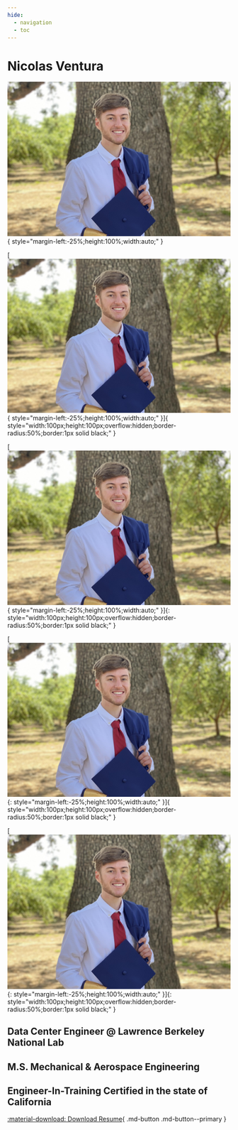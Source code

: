 ```yaml
---
hide:
  - navigation
  - toc
---
```


# Nicolas Ventura

![Me](me.jpg){ style="margin-left:-25%;height:100%;width:auto;" }

[![Me](me.jpg){ style="margin-left:-25%;height:100%;width:auto;" }]{ style="width:100px;height:100px;overflow:hidden;border-radius:50%;border:1px solid black;" }

[![Me](me.jpg){ style="margin-left:-25%;height:100%;width:auto;" }]{: style="width:100px;height:100px;overflow:hidden;border-radius:50%;border:1px solid black;" }

[![Me](me.jpg){: style="margin-left:-25%;height:100%;width:auto;" }]{ style="width:100px;height:100px;overflow:hidden;border-radius:50%;border:1px solid black;" }

[![Me](me.jpg){: style="margin-left:-25%;height:100%;width:auto;" }]{: style="width:100px;height:100px;overflow:hidden;border-radius:50%;border:1px solid black;" }

## Data Center Engineer @ Lawrence Berkeley National Lab

## M.S. Mechanical & Aerospace Engineering

## Engineer-In-Training Certified in the state of California

[:material-download: Download Resume](Resume.pdf){ .md-button .md-button--primary }
